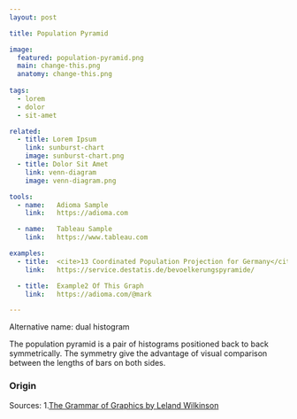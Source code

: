 ```yaml
---
layout: post

title: Population Pyramid

image:
  featured: population-pyramid.png
  main: change-this.png
  anatomy: change-this.png
  
tags:
  - lorem
  - dolor
  - sit-amet

related:
  - title: Lorem Ipsum
    link: sunburst-chart
    image: sunburst-chart.png
  - title: Dolor Sit Amet
    link: venn-diagram
    image: venn-diagram.png

tools:
  - name:   Adioma Sample
    link:   https://adioma.com

  - name:   Tableau Sample
    link:   https://www.tableau.com

examples:
  - title:  <cite>13 Coordinated Population Projection for Germany</cite> by Federal Office of Statistics of Germany
    link:   https://service.destatis.de/bevoelkerungspyramide/

  - title:  Example2 Of This Graph
    link:   https://adioma.com/@mark

---
```

Alternative name: dual histogram

The population pyramid is a pair of histograms positioned back to back symmetrically. The symmetry give the advantage of visual comparison between the lengths of bars on both sides.

### Origin

Sources:
1.[The Grammar of Graphics by Leland Wilkinson](https://marcell.memoryoftheworld.org/Leland%20Wilkinson/The%20Grammar%20of%20Graphics%20(2658)/The%20Grammar%20of%20Graphics%20-%20Leland%20Wilkinson.pdf)
